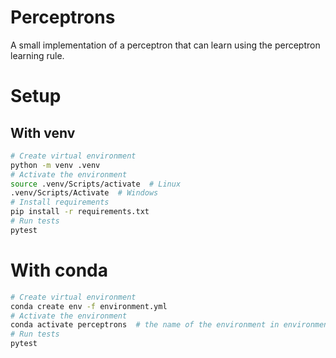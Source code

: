 # Perceptrons

A small implementation of a perceptron that can learn using the perceptron learning rule.

# Setup

## With venv

```bash
# Create virtual environment
python -m venv .venv
# Activate the environment
source .venv/Scripts/activate  # Linux
.venv/Scripts/Activate  # Windows
# Install requirements
pip install -r requirements.txt
# Run tests
pytest
```

# With conda

```bash
# Create virtual environment
conda create env -f environment.yml
# Activate the environment
conda activate perceptrons  # the name of the environment in environment.yml
# Run tests
pytest
```

